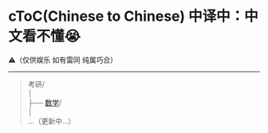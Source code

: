 # cToC(Chinese to Chinese) 中译中：中文看不懂😭     
    
⚠️（仅供娱乐 如有雷同 纯属巧合）

---

>考研/   
│    
├── [数学](https://blog.csdn.net/SoulmateY/article/details/135281617)/    
│        
>...（更新中...）     

